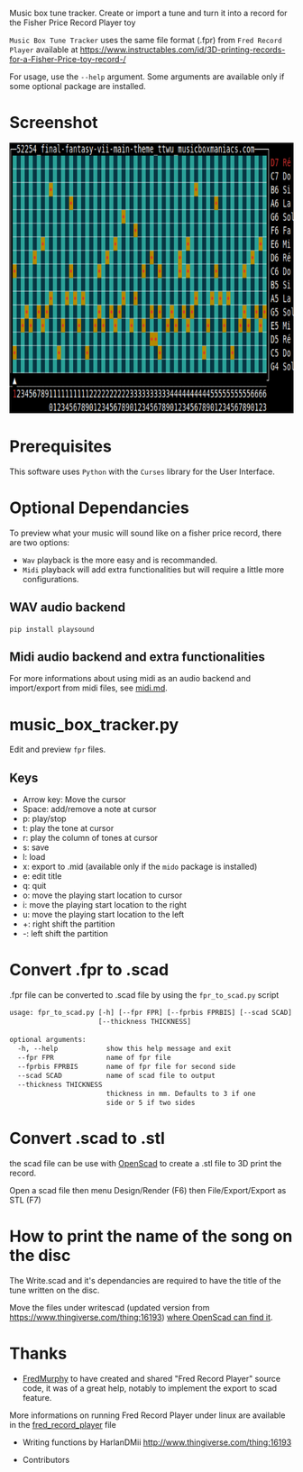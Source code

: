 Music box tune tracker. Create or import a tune and turn it into a record for the Fisher Price Record Player toy

 `Music Box Tune Tracker` uses the same file format (.fpr) from `Fred Record Player` available at https://www.instructables.com/id/3D-printing-records-for-a-Fisher-Price-toy-record-/

For usage, use the `--help` argument. Some arguments are available only if some optional package are installed.

# Screenshot

<img src="https://github.com/odrevet/music-box-tune-tracker/blob/master/screenshot/screenshot.png" width="6400" height="480" />

# Prerequisites

This software uses `Python` with the `Curses` library for the User Interface.

# Optional Dependancies

To preview what your music will sound like on a fisher price record, there are two options:

* `Wav` playback is the more easy and is recommanded.
* `Midi` playback will add extra functionalities but will require a little more configurations.

## WAV audio backend

```
pip install playsound
```

## Midi audio backend and extra functionalities

For more informations about using midi as an audio backend and import/export from midi files, see [midi.md](doc/midi.md).

# music_box_tracker.py

Edit and preview `fpr` files.

## Keys

* Arrow key: Move the cursor
* Space: add/remove a note at cursor
* p: play/stop
* t: play the tone at cursor
* r: play the column of tones at cursor
* s: save
* l: load
* x: export to .mid (available only if the `mido` package is installed)
* e: edit title
* q: quit
* o: move the playing start location to cursor
* i: move the playing start location to the right
* u: move the playing start location to the left
* +: right shift the partition
* -: left shift the partition

# Convert .fpr to .scad

.fpr file can be converted to .scad file by using the `fpr_to_scad.py` script


```
usage: fpr_to_scad.py [-h] [--fpr FPR] [--fprbis FPRBIS] [--scad SCAD]
                      [--thickness THICKNESS]

optional arguments:
  -h, --help            show this help message and exit
  --fpr FPR             name of fpr file
  --fprbis FPRBIS       name of fpr file for second side
  --scad SCAD           name of scad file to output
  --thickness THICKNESS
                        thickness in mm. Defaults to 3 if one
                        side or 5 if two sides
```

# Convert .scad to .stl

the scad file can be use with [OpenScad](https://www.openscad.org) to create a .stl file to 3D print the record.

Open a scad file then menu Design/Render (F6) then File/Export/Export as STL (F7)

# How to print the name of the song on the disc

The Write.scad and it's dependancies are required to have the title of the tune written on the disc. 

Move the files under writescad (updated version from https://www.thingiverse.com/thing:16193) [where OpenScad can find it](https://en.wikibooks.org/wiki/OpenSCAD_User_Manual/Libraries).


# Thanks

* [FredMurphy](https://github.com/FredMurphy) to have created and shared "Fred Record Player" source code, it was of a great help, notably to implement the export to scad feature.

More informations on running Fred Record Player under linux are available in the [fred_record_player](doc/fred_record_player.md) file

* Writing functions by HarlanDMii http://www.thingiverse.com/thing:16193

* Contributors
